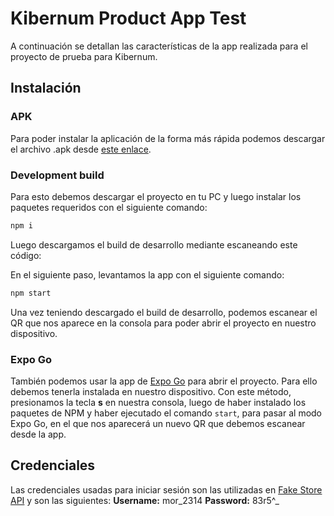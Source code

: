 # Kibernum Product App Test
A continuación se detallan las características de la app realizada para el proyecto de prueba para Kibernum.

## Instalación

### APK
Para poder instalar la aplicación de la forma más rápida podemos descargar el archivo .apk desde [este enlace](https://drive.google.com/file/d/1b48oKU2DQleRBzopiTX79GwEULsjaJK8/view?usp=sharing).

### Development build
Para esto debemos descargar el proyecto en tu PC y luego instalar los paquetes requeridos con el siguiente comando:
```bash
npm i
```
Luego descargamos el build de desarrollo mediante escaneando este código:

En el siguiente paso, levantamos la app con el siguiente comando:
```bash
npm start
```
Una vez teniendo descargado el build de desarrollo, podemos escanear el QR que nos aparece en la consola para poder abrir el proyecto en nuestro dispositivo.
### Expo Go
También podemos usar la app de [Expo Go](https://play.google.com/store/apps/details?id=host.exp.exponent&hl=es_419) para abrir el proyecto. Para ello debemos tenerla instalada en nuestro dispositivo.
Con este método, presionamos la tecla **s** en nuestra consola, luego de haber instalado los paquetes de NPM y haber ejecutado el comando `start`, para pasar al modo Expo Go, en el que nos aparecerá un nuevo QR que debemos escanear desde la app.
## Credenciales
Las credenciales usadas para iniciar sesión son las utilizadas en [Fake Store API](https://fakestoreapi.com/) y son las siguientes:
**Username:** mor_2314
**Password:** 83r5^_